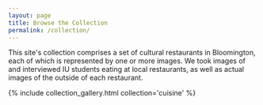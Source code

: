 ```yaml
---
layout: page
title: Browse the Collection
permalink: /collection/
---
```


This site's collection comprises a set of cultural restaurants in Bloomington, each of which is represented by one or more images. We took images of and interviewed IU students eating at local restaurants, as well as actual images of the outside of each restaurant.


{% include collection_gallery.html collection='cuisine' %}
